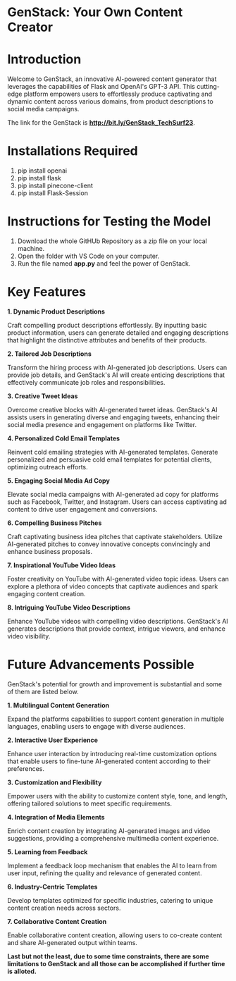 # GenStack: Your Own Content Creator

# Introduction

Welcome to GenStack, an innovative AI-powered content generator that leverages the capabilities of Flask and OpenAI's GPT-3 API. This cutting-edge platform empowers users to effortlessly produce captivating and dynamic content across various domains, from product descriptions to social media campaigns.

The link for the GenStack is **http://bit.ly/GenStack_TechSurf23**.

# Installations Required

1. pip install openai
2. pip install flask
3. pip install pinecone-client
4. pip install Flask-Session


# Instructions for Testing the Model

1. Download the whole GitHUb Repository as a zip file on your local machine.
2. Open the folder with VS Code on your computer.
3. Run the file named **app.py** and feel the power of GenStack.

# Key Features

**1. Dynamic Product Descriptions**

Craft compelling product descriptions effortlessly. By inputting basic product information, users can generate detailed and engaging descriptions that highlight the distinctive attributes and benefits of their products.


**2. Tailored Job Descriptions**

Transform the hiring process with AI-generated job descriptions. Users can provide job details, and GenStack's AI will create enticing descriptions that effectively communicate job roles and responsibilities.


**3. Creative Tweet Ideas**

Overcome creative blocks with AI-generated tweet ideas. GenStack's AI assists users in generating diverse and engaging tweets, enhancing their social media presence and engagement on platforms like Twitter.


**4. Personalized Cold Email Templates**

Reinvent cold emailing strategies with AI-generated templates. Generate personalized and persuasive cold email templates for potential clients, optimizing outreach efforts.


**5. Engaging Social Media Ad Copy**

Elevate social media campaigns with AI-generated ad copy for platforms such as Facebook, Twitter, and Instagram. Users can access captivating ad content to drive user engagement and conversions.


**6. Compelling Business Pitches**

Craft captivating business idea pitches that captivate stakeholders. Utilize AI-generated pitches to convey innovative concepts convincingly and enhance business proposals.


**7. Inspirational YouTube Video Ideas**

Foster creativity on YouTube with AI-generated video topic ideas. Users can explore a plethora of video concepts that captivate audiences and spark engaging content creation.


**8. Intriguing YouTube Video Descriptions**

Enhance YouTube videos with compelling video descriptions. GenStack's AI generates descriptions that provide context, intrigue viewers, and enhance video visibility.


# Future Advancements Possible

GenStack's potential for growth and improvement is substantial and some of them are listed below.


**1. Multilingual Content Generation**


Expand the platforms capabilities to support content generation in multiple languages, enabling users to engage with diverse audiences.


**2. Interactive User Experience**

Enhance user interaction by introducing real-time customization options that enable users to fine-tune AI-generated content according to their preferences.


**3. Customization and Flexibility**

Empower users with the ability to customize content style, tone, and length, offering tailored solutions to meet specific requirements.


**4. Integration of Media Elements**

Enrich content creation by integrating AI-generated images and video suggestions, providing a comprehensive multimedia content experience.


**5. Learning from Feedback**

Implement a feedback loop mechanism that enables the AI to learn from user input, refining the quality and relevance of generated content.


**6. Industry-Centric Templates**

Develop templates optimized for specific industries, catering to unique content creation needs across sectors.


**7. Collaborative Content Creation**

Enable collaborative content creation, allowing users to co-create content and share AI-generated output within teams.

**Last but not the least, due to some time constraints, there are some limitations to GenStack and all those can be accomplished if further time is alloted.**
